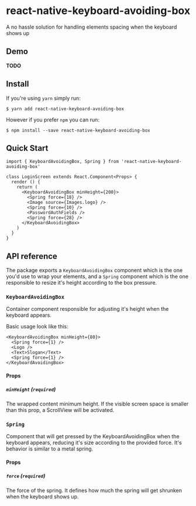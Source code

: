 # react-native-keyboard-avoiding-box

A no hassle solution for handling elements spacing when the keyboard shows up

## Demo

**TODO**

## Install

If you're using `yarn` simply run:
```
$ yarn add react-native-keyboard-avoiding-box
```

However if you prefer `npm` you can run:
```
$ npm install --save react-native-keyboard-avoiding-box
```

## Quick Start

```JSX
import { KeyboardAvoidingBox, Spring } from 'react-native-keyboard-avoiding-box'

class LoginScreen extends React.Component<Props> {
  render () {
    return (
      <KeyboardAvoidingBox minHeight={200}>
        <Spring force={18} />
        <Image source={Images.logo} />
        <Spring force={10} />
        <PasswordAuthFields />
        <Spring force={28} />
      </KeyboardAvoidingBox>
    )
  }
}
```

## API reference

The package exports a `KeyboardAvoidingBox` component which is the one you'd use to wrap your elements, and a `Spring` component which is the one responsible to resize it's height according to the box pressure.

### `KeyboardAvoidingBox`

Container component responsible for adjusting it's height when the keyboard appears.

Basic usage look like this:

```JSX
<KeyboardAvoidingBox minHeight={80}>
  <Spring force={1} />
  <Logo />
  <Text>Slogan</Text>
  <Spring force={1} />
</KeyboardAvoidingBox>
```

#### Props

##### `minHeight` (`required`)

The wrapped content minimum height. If the visible screen space is smaller than this prop, a ScrollView will be activated.

### `Spring`

Component that will get pressed by the KeyboardAvoidingBox when the keyboard appears, reducing it's size according to the provided force. It's behavior is similar to a metal spring.

#### Props

##### `force` (`required`)

The force of the spring. It defines how much the spring will get shrunken when the keyboard shows up.
